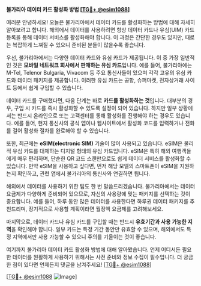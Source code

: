 **불가리아 데이터 카드 활성화 방법 [[TG💪+ @esim1088](https://t.me/s/esim1088)]**

여러분 안녕하세요! 오늘은 불가리아에서 데이터 카드를 활성화하는 방법에 대해 자세히 알아보려고 합니다. 해외에서 데이터를 사용하려면 항상 데이터 카드나 유심(UIM) 카드 등록을 통해 데이터 서비스를 활성화해야 합니다. 이 과정은 간단한 경우도 있지만, 때로는 복잡하게 느껴질 수 있으니 준비된 분들이 많을수록 좋습니다.

우선, 불가리아에서는 다양한 데이터 카드와 유심 카드가 제공됩니다. 이 중 가장 일반적인 것은 **모바일 네트워크 회사에서 판매하는 유심 카드**입니다. 예를 들어, 불가리아에는 M-Tel, Telenor Bulgaria, Vivacom 등 주요 통신사들이 있으며 각각 고유의 유심 카드와 데이터 패키지를 제공합니다. 이러한 유심 카드는 공항, 슈퍼마켓, 전자상거래 사이트 등에서 쉽게 구입할 수 있습니다.

데이터 카드를 구매했다면, 다음 단계는 바로 **카드를 활성화하는 것**입니다. 대부분의 경우, 구입 시 카드를 즉시 활성화할 수 있도록 설정이 되어 있습니다. 하지만 일부 상황에서는 반드시 온라인으로 또는 고객센터를 통해 활성화를 진행해야 하는 경우도 있습니다. 예를 들어, 현지 통신사의 공식 앱이나 웹사이트에서 활성화 코드를 입력하거나 전화를 걸어 활성화 절차를 완료해야 할 수 있습니다.

또한, 최근에는 **eSIM(electronic SIM)** 기술이 많이 사용되고 있습니다. eSIM은 물리적 유심 카드를 대체하는 디지털 형태의 유심 카드입니다. eSIM은 특히 해외 여행객들에게 매우 편리하며, 단순한 QR 코드 스캔만으로도 쉽게 데이터 서비스를 활성화할 수 있습니다. 만약 eSIM을 사용하고 싶다면, 먼저 해당 모델의 스마트폰이 eSIM을 지원하는지 확인하고, 관련 앱에서 불가리아의 통신사와 연결하면 됩니다.

해외에서 데이터를 사용하기 위한 팁도 한 번 말씀드리겠습니다. 불가리아에서는 데이터 요금제가 다양하게 준비되어 있으므로, 자신의 사용량에 맞는 패키지를 선택하는 것이 중요합니다. 예를 들어, 하루 동안 많은 데이터를 사용한다면 하루권 데이터 패키지를 추천드리며, 장기적으로 사용할 계획이라면 월정액 요금제를 고려해보세요.

마지막으로, 데이터 카드나 유심 카드를 구입할 때는 반드시 **유효기간과 사용 가능한 지역**을 확인해야 합니다. 일부 카드는 특정 기간 동안만 유효할 수 있으며, 해외에서도 특정 지역에서만 사용 가능할 수 있으니 주의를 기울이는 것이 좋습니다.

여기까지 불가리아 데이터 카드 활성화 방법에 대해 알아봤습니다. 언제 어디서든 필요한 데이터를 원활하게 사용하기 위해서는 사전 준비와 정보 수집이 필수입니다. 더 궁금한 점이 있다면 언제든지 댓글을 남겨주세요! [[TG💪+ @esim1088](https://t.me/s/esim1088)]

[[TG💪+ @esim1088](https://t.me/s/esim1088) ![Image](https://i.postimg.cc/Y0z9fWf4/image.png)]